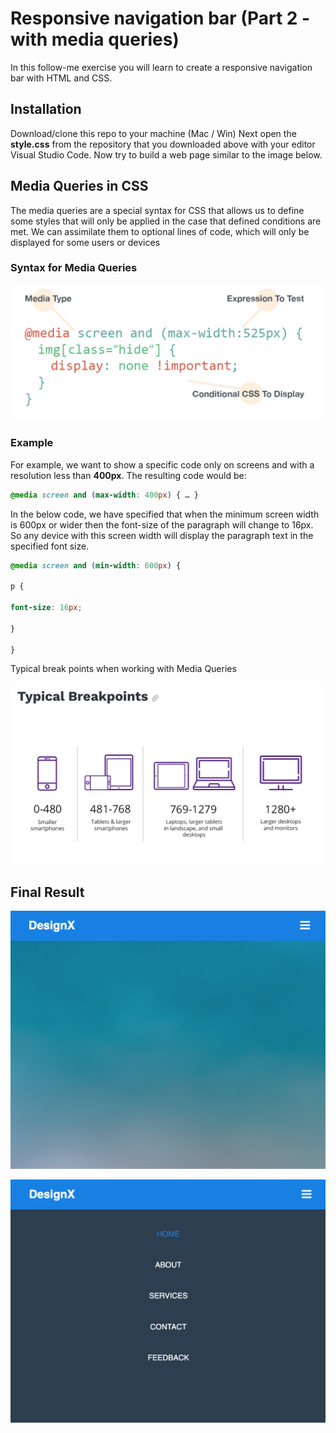 # Responsive navigation bar (Part 2 - with media queries)

In this follow-me exercise you will learn to create a responsive navigation bar with HTML and CSS.

## Installation

Download/clone this repo to your machine (Mac / Win)
Next open the **style.css** from the repository that you downloaded above with your editor Visual Studio Code. 
Now try to build a web page similar to the image below. 

## Media Queries in CSS

The media queries are a special syntax for CSS that allows us to define some styles that will only be applied in the case that defined conditions are met. We can assimilate them to optional lines of code, which will only be displayed for some users or devices

### Syntax for Media Queries

![Syntax for Media Queries](media-queries.png)


### Example

For example, we want to show a specific code only on screens and with a resolution less than **400px**. The resulting code would be:

```css
@media screen and (max-width: 400px) { … }
```


In the below code, we have specified that when the minimum screen width is 600px or wider then the font-size of the paragraph will change to 16px. So any device with this screen width will display the paragraph text in the specified font size.

```css
@media screen and (min-width: 600px) {

p {

font-size: 16px;

}

}
```

Typical break points when working with Media Queries


![Typical break points](typical-breakpoints.png)



## Final Result

![Responsive navbar - mobile-menu unclicked](responsive-navbar-1.png)

![Responsive navbar - mobile-menu-clicked](responsive-navbar-2.png)

